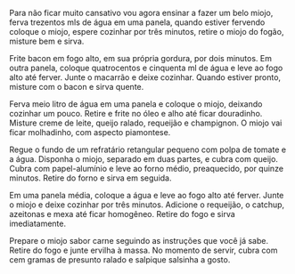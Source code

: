 Para não ficar muito cansativo vou agora ensinar a fazer um belo miojo, ferva trezentos mls de água em uma panela, quando estiver fervendo coloque o miojo, espere cozinhar por três minutos, retire o miojo do fogão, misture bem e sirva.

Frite bacon em fogo alto, em sua própria gordura, por dois minutos. Em outra panela, coloque quatrocentos e cinquenta ml de água e leve ao fogo alto até ferver. Junte o macarrão e deixe cozinhar. Quando estiver pronto, misture com o bacon e sirva quente.

Ferva meio litro de água em uma panela e coloque o miojo, deixando cozinhar um pouco. Retire e frite no óleo e alho até ficar douradinho. Misture creme de leite, queijo ralado, requeijão e champignon. O miojo vai ficar molhadinho, com aspecto piamontese.

Regue o fundo de um refratário retangular pequeno com polpa de tomate e a água. Disponha o miojo, separado em duas partes, e cubra com queijo. Cubra com papel-alumínio e leve ao forno médio, preaquecido, por quinze minutos. Retire do forno e sirva em seguida.  

Em uma panela média, coloque a água e leve ao fogo alto até ferver. Junte o miojo e deixe cozinhar por três minutos. Adicione o requeijão, o catchup, azeitonas e mexa até ficar homogêneo. Retire do fogo e sirva imediatamente.

Prepare o miojo sabor carne seguindo as instruções que você já sabe. Retire do fogo e junte ervilha à massa. No momento de servir, cubra com cem gramas de presunto ralado e salpique salsinha a gosto.

